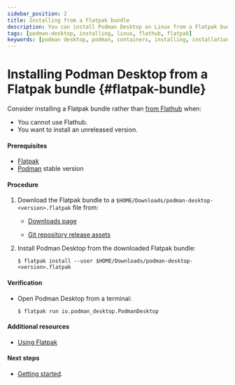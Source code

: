 ```yaml
---
sidebar_position: 2
title: Installing from a Flatpak bundle
description: You can install Podman Desktop on Linux from a Flatpak bundle.
tags: [podman-desktop, installing, linux, flathub, flatpak]
keywords: [podman desktop, podman, containers, installing, installation, linux, flathub, flatpak]
---
```


# Installing Podman Desktop from a Flatpak bundle {#flatpak-bundle}

Consider installing a Flatpak bundle rather than [from Flathub](../linux-install) when:

- You cannot use Flathub.
- You want to install an unreleased version.

#### Prerequisites

- [Flatpak](https://flatpak.org/setup/)
- [Podman](https://podman.io/) stable version

#### Procedure

1. Download the Flatpak bundle to a `$HOME/Downloads/podman-desktop-<version>.flatpak` file from:

   - [Downloads page](../../../downloads/linux)

   - [Git repository release assets](https://github.com/containers/podman-desktop/releases)

2. Install Podman Desktop from the downloaded Flatpak bundle:

   ```shell-session
   $ flatpak install --user $HOME/Downloads/podman-desktop-<version>.flatpak
   ```

#### Verification

- Open Podman Desktop from a terminal:

  ```shell-session
  $ flatpak run io.podman_desktop.PodmanDesktop
  ```

#### Additional resources

- [Using Flatpak](https://docs.flatpak.org/en/latest/using-flatpak.html)

#### Next steps

- [Getting started](/docs/getting-started).
